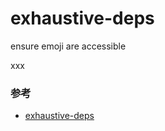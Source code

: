 # exhaustive-deps

ensure emoji are accessible

xxx

### 参考

- [exhaustive-deps](https://github.com/jsx-eslint/eslint-plugin-react/blob/c42b624d0fb9ad647583a775ab9751091eec066f/docs/rules/exhaustive-deps)
